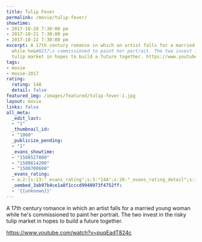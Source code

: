 ```yaml
---
title: Tulip Fever
permalink: /movie/tulip-fever/
showtime:
- 2017-10-20 7:30:00 pm
- 2017-10-21 7:30:00 pm
- 2017-10-22 7:30:00 pm
excerpt: A 17th century romance in which an artist falls for a married young woman
  while he&#8217;s commissioned to paint her portrait. The two invest in the risky
  tulip market in hopes to build a future together. https://www.youtube.com/watch?v=puqEadT824c
tags:
- movie
- movie-2017
rating:
  rating: 14A
  detail: false
featured_img: /images/featured/tulip-fever-1.jpg
layout: movie
links: false
all_meta:
  _edit_last:
  - "1"
  _thumbnail_id:
  - "1060"
  _publicize_pending:
  - "1"
  _evans_showtime:
  - "1508527800"
  - "1508614200"
  - "1508700600"
  _evans_rating:
  - a:2:{s:13:"_evans_rating";s:3:"14A";s:20:"_evans_rating_detail";s:14:"Sexual Content";}
  _oembed_3ab97b4ce1a8f1cccd9940973f4752ff:
  - '{{unknown}}'
---
```


A 17th century romance in which an artist falls for a married young woman while he's commissioned to paint her portrait. The two invest in the risky tulip market in hopes to build a future together.

https://www.youtube.com/watch?v=puqEadT824c